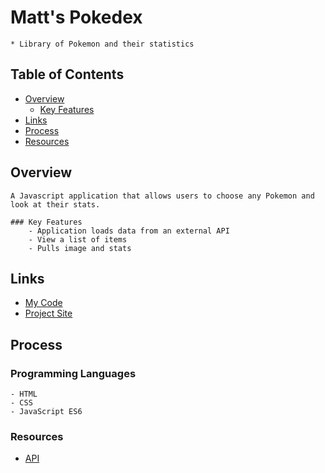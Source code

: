 # Matt's Pokedex
    * Library of Pokemon and their statistics

## Table of Contents
- [Overview](#overview)
    - [Key Features](#key-features)
- [Links](#links)
- [Process](#process)
- [Resources](#resources)

## Overview
    A Javascript application that allows users to choose any Pokemon and look at their stats.

    ### Key Features
        - Application loads data from an external API
        - View a list of items
        - Pulls image and stats

## Links
- [My Code](https://github.com/mttsprague/simple-js-app)
- [Project Site]()

## Process

### Programming Languages
    - HTML
    - CSS
    - JavaScript ES6

### Resources
- [API](https://pokeapi.co/api/v2/pokemon/)
